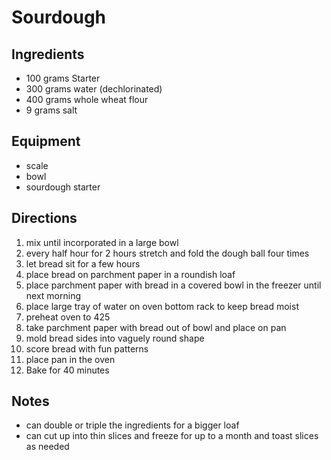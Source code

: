 ---
---

# Sourdough


## Ingredients

- 100 grams Starter
- 300 grams water (dechlorinated)
- 400 grams whole wheat flour
- 9 grams salt

## Equipment

- scale
- bowl
- sourdough starter

## Directions

1. mix until incorporated in a large bowl
1. every half hour for 2 hours stretch and fold the dough ball four times
1. let bread sit for a few hours
1. place bread on parchment paper in a roundish loaf
1. place parchment paper with bread in a covered bowl in the freezer until next morning
1. place large tray of water on oven bottom rack to keep bread moist
1. preheat oven to 425
1. take parchment paper with bread out of bowl and place on pan
1. mold bread sides into vaguely round shape
1. score bread with fun patterns
1. place pan in the oven
1. Bake for 40 minutes

## Notes

- can double or triple the ingredients for a bigger loaf
- can cut up into thin slices and freeze for up to a month and toast slices as needed